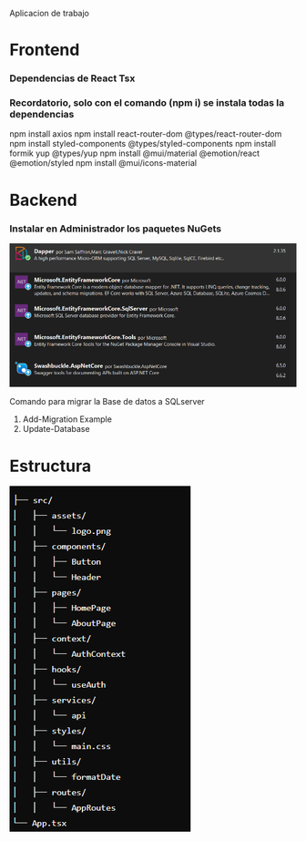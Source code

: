 Aplicacion de trabajo 

# Frontend 

### Dependencias de React Tsx
### Recordatorio, solo con el comando (npm i) se instala todas la dependencias


npm install axios
npm install react-router-dom @types/react-router-dom
npm install styled-components @types/styled-components
npm install formik yup @types/yup
npm install @mui/material @emotion/react @emotion/styled
npm install @mui/icons-material

# Backend
### Instalar en Administrador los paquetes NuGets

![alt text](image.png)

Comando para migrar la Base de datos a SQLserver

1. Add-Migration Example
2. Update-Database

# Estructura 

![alt text](image-1.png)